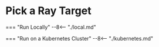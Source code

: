 # Pick a Ray Target

=== "Run Locally"
    --8<-- "./local.md"

=== "Run on a Kubernetes Cluster"
    --8<-- "./kubernetes.md"

